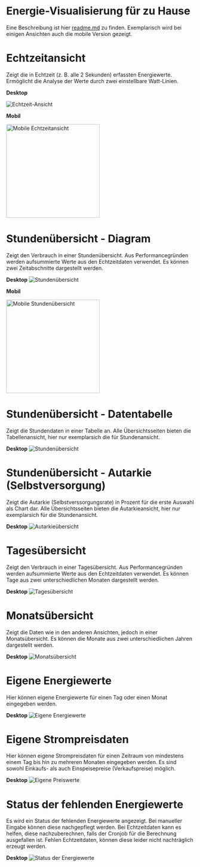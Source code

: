 # Energie-Visualisierung für zu Hause
Eine Beschreibung ist hier [readme.md](./README.md) zu finden. Exemplarisch wird bei einigen Ansichten auch die mobile Version gezeigt.

# Echtzeitansicht
Zeigt die in Echtzeit (z. B. alle 2 Sekunden) erfassten Energiewerte. Ermöglicht die Analyse der Werte durch zwei einstellbare Watt-Linien.

**Desktop**

![Echtzeit-Ansicht](./images/gallery/realtime-overview.png "Echtzeit-Ansicht")

**Mobil**

<img src="./images/gallery/realtime-overview_mobile.png" alt="Mobile Echtzeitansicht" width="250">




# Stundenübersicht - Diagram
Zeigt den Verbrauch in einer Stundenübersicht. Aus Performancegründen werden aufsummierte Werte aus den Echtzeitdaten verwendet. Es können zwei Zeitabschnitte dargestellt werden.

**Desktop**
![Stundenübersicht](./images/gallery/hours-overview.png "Stundenübersicht")


**Mobil**

<img src="./images/gallery/hours-overview_mobile.png" alt="Mobile Stundenübersicht" width="250">



# Stundenübersicht - Datentabelle
Zeigt die Stundendaten in einer Tabelle an. Alle Übersichtsseiten bieten die Tabellenansicht, hier nur exemplarsich die für Stundenansicht.

**Desktop**
![Stundenübersicht](./images/gallery/hours-overview-datatable.png "Stundenübersicht")



# Stundenübersicht - Autarkie (Selbstversorgung)
Zeigt die Autarkie (Selbstverssorgungsrate) in Prozent für die erste Auswahl als Chart dar. Alle Übersichtsseiten bieten die Autarkieansicht, hier nur exemplarsich für die Stundenansicht.

**Desktop**
![Autarkieübersicht](./images/gallery/hours-overview-autarky.png "Autarkieübersicht")



# Tagesübersicht
Zeigt den Verbrauch in einer Tagesübersicht. Aus Performancegründen werden aufsummierte Werte aus den Echtzeitdaten verwendet. Es können Tage aus zwei unterschiedlichen Monaten dargestellt werden.

**Desktop**
![Tagesübersicht](./images/gallery/days-overview.png "Tagesübersicht")



# Monatsübersicht
Zeigt die Daten wie in den anderen Ansichten, jedoch in einer Monatsübersicht. Es können die Monate aus zwei unterschiedlichen Jahren dargestellt werden.

**Desktop**
![Monatsübersicht](./images/gallery/months-overview.png "Monatsübersicht")




# Eigene Energiewerte
Hier können eigene Energiewerte für einen Tag oder einen Monat eingegeben werden.

**Desktop**
![Eigene Energiewerte](./images/gallery/own-energy-values.png "Eigene Energiewerte")



# Eigene Strompreisdaten
Hier können eigene Strompreisdaten für einen Zeitraum von mindestens einem Tag bis hin zu mehreren Monaten eingegeben werden. Es sind sowohl Einkaufs- als auch Einspeisepreise (Verkaufspreise) möglich.

**Desktop**
![Eigene Preiswerte](./images/gallery/own-price-values.png "Eigene Preiswerte")



# Status der fehlenden Energiewerte
Es wird ein Status der fehlenden Energiewerte angezeigt. Bei manueller Eingabe können diese nachgepflegt werden. Bei Echtzeitdaten kann es helfen, diese nachzuberechnen, falls der Cronjob für die Berechnung ausgefallen ist. Fehlen Echtzeitdaten, können diese leider nicht nachträglich erzeugt werden.

**Desktop**
![Status der Energiewerte](./images/gallery/status-energy-values.png "Status der Energiewerte")
